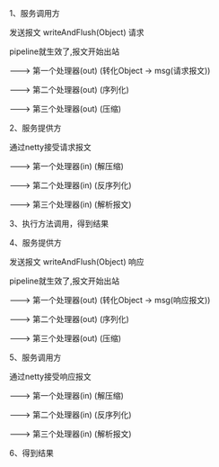 1、服务调用方

发送报文 writeAndFlush(Object) 请求

pipeline就生效了,报文开始出站

---> 第一个处理器(out) (转化Object -> msg(请求报文))

---> 第二个处理器(out) (序列化)

---> 第三个处理器(out) (压缩)

2、服务提供方

通过netty接受请求报文

---> 第一个处理器(in) (解压缩)

---> 第二个处理器(in) (反序列化)

---> 第三个处理器(in) (解析报文)

3、执行方法调用，得到结果



4、服务提供方

发送报文 writeAndFlush(Object) 响应

pipeline就生效了,报文开始出站

---> 第一个处理器(out) (转化Object -> msg(响应报文))

---> 第二个处理器(out) (序列化)

---> 第三个处理器(out) (压缩)

5、服务调用方

通过netty接受响应报文

---> 第一个处理器(in) (解压缩)

---> 第二个处理器(in) (反序列化)

---> 第三个处理器(in) (解析报文)

6、得到结果